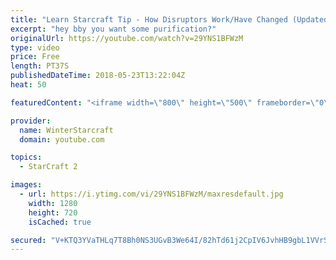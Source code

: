 ```yaml
---
title: "Learn Starcraft Tip - How Disruptors Work/Have Changed (Updated Patch 4.0 2018)"
excerpt: "hey bby you want some purification?"
originalUrl: https://youtube.com/watch?v=29YNS1BFWzM
type: video
price: Free
length: PT37S
publishedDateTime: 2018-05-23T13:22:04Z
heat: 50

featuredContent: "<iframe width=\"800\" height=\"500\" frameborder=\"0\" src=\"https://www.youtube.com/embed/29YNS1BFWzM\" allow=\"accelerometer; autoplay; encrypted-media; gyroscope; picture-in-picture\" allowfullscreen></iframe>"

provider:
  name: WinterStarcraft
  domain: youtube.com

topics:
  - StarCraft 2

images:
  - url: https://i.ytimg.com/vi/29YNS1BFWzM/maxresdefault.jpg
    width: 1280
    height: 720
    isCached: true

secured: "V+KTQ3YVaTHLq7T8Bh0NS3UGvB3We64I/82hTd61j2CpIV6JvhHB9gbL1VVrSm+REemgo3xo0buAbbtcaYlaIw5HMalW3MjxlMSbEUtpkx2H69LO64iFByvCOg4gU1VllBsnlUFX5wDqwonD4axdbbB72OrFSCmdRhgQfoAMd487DjipRrk6YK4x/AeXbgjDyZbx9n8h/Dw6vkObSeoPXZkPPgNx/v6bez0jjqSQ7GdW0PB49QTBV60ZMwq7fV83m0L1Ofw7Ola03+vAbUw7fTxW0Xt55XNHJML1u9dxaDnEomunN0cng6M3+Hwm0LirHl/nbfDJHyEwaYij/3segNznr+Wa4O+MMbYamxsJ9AT0aJJGgOx22Gblt7BGQRTSXAPRvuCkgvfnUyME/EhcCa44sBPn2V6axAdKzCZqXhc=;vo2m9Ol8ILms4XMHd7aoHg=="
---
```


